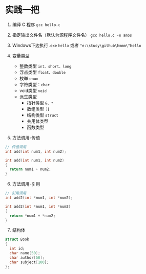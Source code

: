 # 实践一把

1. 编译 C 程序
  `gcc hello.c`

2. 指定输出文件名（默认为源程序文件名）
  `gcc hello.c -o amos`

3. Windows下边执行`.exe`
  `hello` 或者 `"e:\study\github\hmmm\"hello`

4. 变量类型

   - 整数类型 `int、short、long`
   - 浮点类型 `float、double`
   - 枚举 `enum`
   - 字符类型：`char`
   - void类型 `void`
   - 派生类型
     - 指针类型 `&、*`
     - 数组类型 `[]`
     - 结构类型 `struct`
     - 共用体类型
     - 函数类型

5. 方法调用-传值

  ```c
  // 传值调用
  int add(int num1, int num2);

  int add(int num1, int num2)
  {
    return num1 + num2;
  }
  ```

6. 方法调用-引用

  ```c
  // 引用调用
  int add2(int *num1, int *num2);

  int add2(int *num1, int *num2)
  {
    return *num1 + *num2;
  }
  ```

7. 结构体

  ```c
  struct Book
  {
    int id;
    char name[50];
    char author[50];
    char subject[100];
  };
  ```